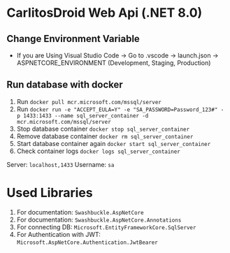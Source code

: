 # CarlitosDroid Web Api (.NET 8.0)

## Change Environment Variable
* If you are Using Visual Studio Code -> Go to .vscode -> launch.json -> ASPNETCORE_ENVIRONMENT (Development, Staging, Production)

## Run database with docker

1. Run `docker pull mcr.microsoft.com/mssql/server`
2. Run `docker run -e "ACCEPT_EULA=Y" -e "SA_PASSWORD=Password_123#" -p 1433:1433 --name sql_server_container -d mcr.microsoft.com/mssql/server`
3. Stop database container `docker stop sql_server_container`
4. Remove database container `docker rm sql_server_container`
5. Start database container again `docker start sql_server_container`
6. Check container logs `docker logs sql_server_container`

Server: `localhost,1433`
Username: `sa`

# Used Libraries

1. For documentation: `Swashbuckle.AspNetCore`
2. For documentation: `Swashbuckle.AspNetCore.Annotations`
3. For connecting DB: `Microsoft.EntityFrameworkCore.SqlServer`
4. For Authentication with JWT: `Microsoft.AspNetCore.Authentication.JwtBearer`